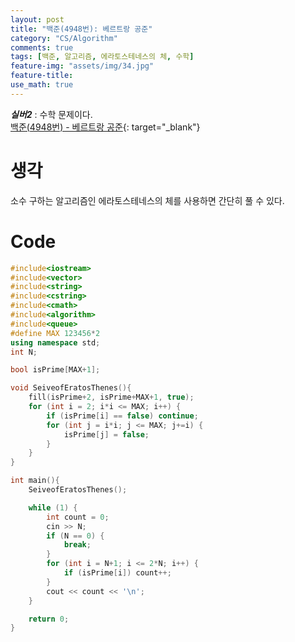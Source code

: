 ```yaml
---
layout: post
title: "백준(4948번): 베르트랑 공준"
category: "CS/Algorithm"
comments: true
tags: [백준, 알고리즘, 에라토스테네스의 체, 수학]
feature-img: "assets/img/34.jpg"
feature-title:
use_math: true
---
```


**_실버2_** : 수학 문제이다.  
[백준(4948번) - 베르트랑 공준](https://www.acmicpc.net/problem/4948){: target="\_blank"}

# 생각

소수 구하는 알고리즘인 에라토스테네스의 체를 사용하면 간단히 풀 수 있다.

# Code

```c++
#include<iostream>
#include<vector>
#include<string>
#include<cstring>
#include<cmath>
#include<algorithm>
#include<queue>
#define MAX 123456*2
using namespace std;
int N;

bool isPrime[MAX+1];

void SeiveofEratosThenes(){
    fill(isPrime+2, isPrime+MAX+1, true);
    for (int i = 2; i*i <= MAX; i++) {
        if (isPrime[i] == false) continue;
        for (int j = i*i; j <= MAX; j+=i) {
            isPrime[j] = false;
        }
    }
}

int main(){
    SeiveofEratosThenes();

    while (1) {
        int count = 0;
        cin >> N;
        if (N == 0) {
            break;
        }
        for (int i = N+1; i <= 2*N; i++) {
            if (isPrime[i]) count++;
        }
        cout << count << '\n';
    }

    return 0;
}

```
